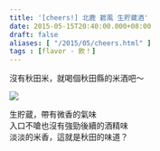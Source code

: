 ```yaml
---
title: '[cheers!] 北鹿 碧風 生貯蔵酒'
date: 2015-05-15T20:40:00.000+08:00
draft: false
aliases: [ "/2015/05/cheers.html" ]
tags : [flavor - 飲！]
---
```


沒有秋田米，就喝個秋田縣的米酒吧～

![](/images/hokushika.jpg)

生貯蔵，帶有微香的氣味  
入口不嗆也沒有強勁後續的酒精味  
淡淡的米香，這就是秋田的味道？
